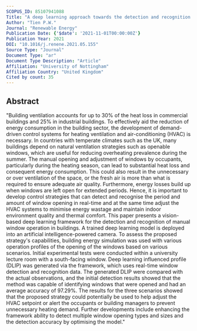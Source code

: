 ```yaml
---
SCOPUS_ID: 85107941088
Title: "A deep learning approach towards the detection and recognition of opening of windows for effective management of building ventilation heat losses and reducing space heating demand"
Author: "Tien P.W."
Journal: "Renewable Energy"
Publication Date: {'$date': '2021-11-01T00:00:00Z'}
Publication Year: 2021
DOI: "10.1016/j.renene.2021.05.155"
Source Type: "Journal"
Document Type: "ar"
Document Type Description: "Article"
Affiliation: "University of Nottingham"
Affiliation Country: "United Kingdom"
Cited by count: 35
---
```


## Abstract
"Building ventilation accounts for up to 30% of the heat loss in commercial buildings and 25% in industrial buildings. To effectively aid the reduction of energy consumption in the building sector, the development of demand-driven control systems for heating ventilation and air-conditioning (HVAC) is necessary. In countries with temperate climates such as the UK, many buildings depend on natural ventilation strategies such as openable windows, which are useful for reducing overheating prevalence during the summer. The manual opening and adjustment of windows by occupants, particularly during the heating season, can lead to substantial heat loss and consequent energy consumption. This could also result in the unnecessary or over ventilation of the space, or the fresh air is more than what is required to ensure adequate air quality. Furthermore, energy losses build up when windows are left open for extended periods. Hence, it is important to develop control strategies that can detect and recognise the period and amount of window opening in real-time and at the same time adjust the HVAC systems to minimise energy wastage and maintain indoor environment quality and thermal comfort. This paper presents a vision-based deep learning framework for the detection and recognition of manual window operation in buildings. A trained deep learning model is deployed into an artificial intelligence-powered camera. To assess the proposed strategy's capabilities, building energy simulation was used with various operation profiles of the opening of the windows based on various scenarios. Initial experimental tests were conducted within a university lecture room with a south-facing window. Deep learning influenced profile (DLIP) was generated via the framework, which uses real-time window detection and recognition data. The generated DLIP were compared with the actual observations, and the initial detection results showed that the method was capable of identifying windows that were opened and had an average accuracy of 97.29%. The results for the three scenarios showed that the proposed strategy could potentially be used to help adjust the HVAC setpoint or alert the occupants or building managers to prevent unnecessary heating demand. Further developments include enhancing the framework ability to detect multiple window opening types and sizes and the detection accuracy by optimising the model."
